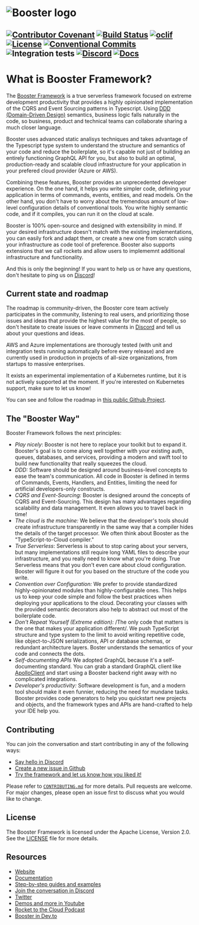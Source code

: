 # ![Booster logo](docs/img/booster-logo.png)

[![Contributor Covenant](https://img.shields.io/badge/Contributor%20Covenant-2.0-4baaaa.svg)](CODE_OF_CONDUCT.md)
[![Build Status](https://img.shields.io/endpoint.svg?url=https%3A%2F%2Factions-badge.atrox.dev%2Fboostercloud%2Fbooster%2Fbadge%3Fref%3Dmain&style=flat)](https://actions-badge.atrox.dev/boostercloud/booster/goto?ref=main)
[![oclif](https://img.shields.io/badge/cli-oclif-brightgreen.svg)](https://oclif.io)
[![License](https://img.shields.io/npm/l/@boostercloud/cli)](https://github.com/boostercloud/booster/blob/main/package.json)
[![Conventional Commits](https://img.shields.io/badge/Conventional%20Commits-1.0.0-yellow.svg)](https://conventionalcommits.org)
![Integration tests](https://github.com/boostercloud/booster/actions/workflows/integration-tests.yml/badge.svg)
[![Discord](https://img.shields.io/discord/763753198388510780.svg?label=&logo=discord&logoColor=ffffff&color=7389D8&labelColor=6A7EC2)](https://discord.gg/bDY8MKx)
[![Docs](https://img.shields.io/badge/Docs-Booster-blue)](https://docs.booster.cloud)
---

# What is Booster Framework?

The [Booster Framework](https://boosterframework.com) is a true serverless framework focused on extreme development productivity that provides a highly opinionated implementation of the CQRS and Event Sourcing patterns in Typescript. Using [DDD (Domain-Driven Design)](https://en.wikipedia.org/wiki/Domain-driven_design) semantics, business logic falls naturally in the code, so business, product and technical teams can collaborate sharing a much closer language.

Booster uses advanced static analisys techniques and takes advantage of the Typescript type system to understand the structure and semantics of your code and reduce the boilerplate, so it's capable not just of building an entirely functioning GraphQL API for you, but also to build an optimal, production-ready and scalable cloud infrastructure for your application in your prefered cloud provider (Azure or AWS).

Combining these features, Booster provides an unprecedented developer experience. On the one hand, it helps you write simpler code, defining your application in terms of commands, events, entities, and read models. On the other hand, you don't have to worry about the tremendous amount of low-level configuration details of conventional tools. You write highly semantic code, and if it compiles, you can run it on the cloud at scale.

Booster is 100% open-source and designed with extensibility in mind. If your desired infrastructure doesn't match with the existing implementations, you can easily fork and adapt them, or create a new one from scratch using your infrastructure as code tool of preference. Booster also supports extensions that we call rockets and allow users to implememnt additional infrastructure and functionality.

And this is only the beginning! If you want to help us or have any questions, don't hesitate to ping us on [Discord](https://discord.gg/bDY8MKx)!

## Current state and roadmap

The roadmap is community-driven, the Booster core team actively participates in the community, listening to real users, and prioritizing those issues and ideas that provide the highest value for the most of people, so don't hesitate to create issues or leave comments in [Discord](https://discord.gg/k7b4B8CDtT) and tell us about your questions and ideas.

AWS and Azure implementations are thorougly tested (with unit and integration tests running automatically before every release) and are currently used in production in projects of all-size organizations, from startups to massive enterprises.

It exists an experimental implementation of a Kubernetes runtime, but it is not actively supported at the moment. If you're interested on Kubernetes support, make sure to let us know!

You can see and follow the roadmap in [this public Github Project](https://github.com/orgs/boostercloud/projects/2/views/2).

## The "Booster Way"

Booster Framework follows the next principles:

* *Play nicely*: Booster is not here to replace your toolkit but to expand it. Booster's goal is to come along well together with your existing auth, queues, databases, and services, providing a modern and swift tool to build new functionality that really squeezes the cloud.
* *DDD:* Software should be designed around business-level concepts to ease the team's communication. All code in Booster is defined in terms of Commands, Events, Handlers, and Entities, limiting the need for artificial developers-only constructs.
* *CQRS and Event-Sourcing:* Booster is designed around the concepts of CQRS and Event-Sourcing. This design has many advantages regarding scalability and data management. It even allows you to travel back in time!
* *The cloud is the machine:* We believe that the developer's tools should create infrastructure transparently in the same way that a compiler hides the details of the target processor. We often think about Booster as the "TypeScript-to-Cloud compiler."
* *True Serverless*: Serverless is about to stop caring about your servers, but many implementations still require long YAML files to describe your infrastructure, and you really need to know what you're doing. True Serverless means that you don't even care about cloud configuration. Booster will figure it out for you based on the structure of the code you write.
* *Convention over Configuration:* We prefer to provide standardized highly-opinionated modules than highly-configurable ones. This helps us to keep your code simple and follow the best practices when deploying your applications to the cloud. Decorating your classes with the provided semantic decorators also help to abstract out most of the boilerplate code.
* *Don't Repeat Yourself (Extreme edition):* /The only code that matters is the one that makes your application different/. We push TypeScript structure and type system to the limit to avoid writing repetitive code, like object-to-JSON serializations, API or database schemas, or redundant architecture layers. Boster understands the semantics of your code and connects the dots.
* *Self-documenting APIs* We adopted GraphQL because it's a self-documenting standard. You can grab a standard GraphQL client like [ApolloClient](https://github.com/apollographql/apollo-client) and start using a Booster backend right away with no complicated integrations.
* *Developer's productivity:* Software development is fun, and a modern tool should make it even funnier, reducing the need for mundane tasks. Booster provides code generators to help you quickstart new projects and objects, and the framework types and APIs are hand-crafted to help your IDE help you.

## Contributing

You can join the conversation and start contributing in any of the following ways:
* [Say hello in Discord](https://discord.gg/bDY8MKx)
* [Create a new issue in Github](https://github.com/boostercloud/booster/issues/new/choose)
* [Try the framework and let us know how you liked it!](https://docs.booster.cloud/#/chapters/02_getting-started)

Please refer to [`CONTRIBUTING.md`](./CONTRIBUTING.md) for more details. Pull requests are welcome. For major changes, please
open an issue first to discuss what you would like to change.

## License

The Booster Framework is licensed under the Apache License, Version 2.0. See the [LICENSE](LICENSE) file for more details.

## Resources

* [Website](https://boosterframework.com)
* [Documentation](https://docs.booster.cloud)
* [Step-by-step guides and examples](docs/examples)
* [Join the conversation in Discord](https://discord.gg/k7b4B8CDtT)
* [Twitter](https://twitter.com/boostthecloud)
* [Demos and more in Youtube](https://www.youtube.com/channel/UCpUTONI8OG19pr9A4cn35DA)
* [Rocket to the Cloud Podcast](https://www.youtube.com/channel/UCxUYk1SVyNRCGNV-9SYjEFQ)
* [Booster in Dev.to](https://dev.to/boostercloud)
